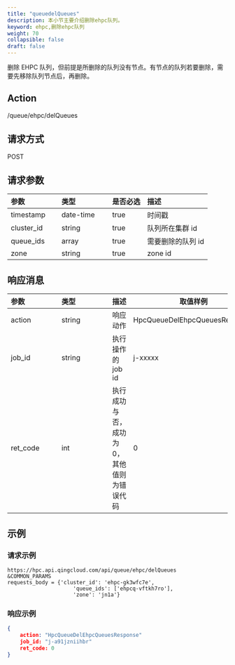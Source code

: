```yaml
---
title: "queuedelQueues"
description: 本小节主要介绍删除ehpc队列。 
keyword: ehpc,删除ehpc队列
weight: 70
collapsible: false
draft: false
---
```


删除 EHPC 队列，但前提是所删除的队列没有节点。有节点的队列若要删除，需要先移除队列节点后，再删除。

## Action

/queue/ehpc/delQueues

## 请求方式

POST

## 请求参数

| <span style="display:inline-block;width:100px">参数</span> | <span style="display:inline-block;width:100px">类型</span> | 是否必选 | 描述              |
| :--------------------------------------------------------- | :--------------------------------------------------------- | :------- | :---------------- |
| timestamp                                                  | date-time                                                  | true     | 时间戳            |
| cluster_id                                                 | string                                                     | true     | 队列所在集群 id   |
| queue_ids                                                  | array                                                      | true     | 需要删除的队列 id |
| zone                                                       | string                                                     | true     | zone id           |

## 响应消息

| <span style="display:inline-block;width:100px">参数</span> | <span style="display:inline-block;width:100px">类型</span> | 描述                                      | 取值样例                      |
| :--------------------------------------------------------- | :--------------------------------------------------------- | ----------------------------------------- | ----------------------------- |
| action                                                     | string                                                     | 响应动作                                  | HpcQueueDelEhpcQueuesResponse |
| job_id                                                     | string                                                     | 执行操作的 job id                         | j-xxxxx                       |
| ret_code                                                   | int                                                        | 执行成功与否，成功为0，其他值则为错误代码 | 0                             |

## 示例

### 请求示例

```url
https://hpc.api.qingcloud.com/api/queue/ehpc/delQueues
&COMMON_PARAMS
requests_body = {'cluster_id': 'ehpc-gk3wfc7e',
                     'queue_ids': ['ehpcq-vftkh7ro'],
                     'zone': 'jn1a'}
```

### 响应示例

```json
{
	action: "HpcQueueDelEhpcQueuesResponse"
	job_id: "j-a91jzniihbr"
	ret_code: 0
}
```
